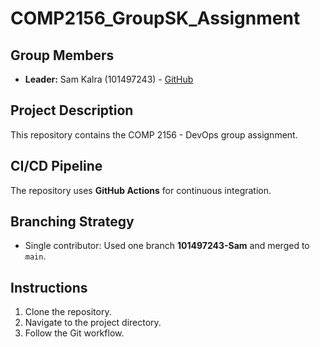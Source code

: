 # COMP2156_GroupSK_Assignment

## Group Members
- **Leader:** Sam Kalra (101497243) - [GitHub](https://github.com/sam-kalra)

## Project Description
This repository contains the COMP 2156 - DevOps group assignment.

## CI/CD Pipeline
The repository uses **GitHub Actions** for continuous integration.

## Branching Strategy
- Single contributor: Used one branch **101497243-Sam** and merged to `main`.

## Instructions
1. Clone the repository.
2. Navigate to the project directory.
3. Follow the Git workflow.
